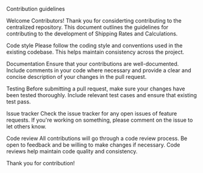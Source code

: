 Contribution guidelines

Welcome Contributors!
Thank you for considerting contributing to the centralized repository. This document outlines the guidelines for contributing to the development of Shipping Rates and Calculations.

Code style
Please follow the coding style and conventions used in the existing codebase. This helps maintain consistency across the project.

Documentation
Ensure that your contributions are well-documented. Include comments in your code where necessary and provide a clear and concise description of your changes in the pull request.

Testing
Before submitting a pull request, make sure your changes have been tested thoroughly. Include relevant test cases and ensure that existing test pass.

Issue tracker
Check the issue tracker for any open issues of feature requests. If you're working on something, please comment on the issue to let others know.

Code review
All contributions will go through a code review process. Be open to feedback and be willing to make changes if necessary. Code reviews help maintain code quality and consistency.

Thank you for contribution!
